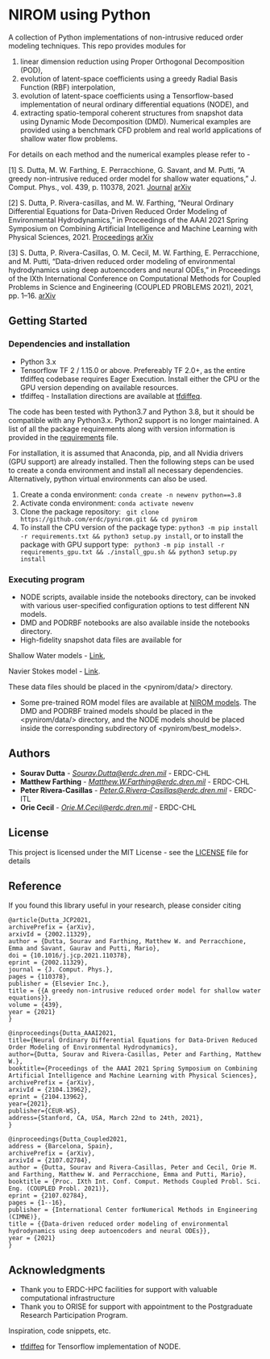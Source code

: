 # NIROM using Python

A collection of Python implementations of non-intrusive reduced order modeling techniques. This repo provides modules for
1. linear dimension reduction using Proper Orthogonal Decomposition (POD),
2. evolution of latent-space coefficients using a greedy Radial Basis Function (RBF) interpolation,
3. evolution of latent-space coefficients using a Tensorflow-based implementation of neural ordinary differential equations (NODE), and
4. extracting spatio-temporal coherent structures from snapshot data using Dynamic Mode Decomposition (DMD). Numerical examples are provided using a benchmark CFD problem and real world applications of shallow water flow problems.

For details on each method and the numerical examples please refer to -

[1] S. Dutta, M. W. Farthing, E. Perracchione, G. Savant, and M. Putti, “A greedy non-intrusive reduced order model for shallow water equations,” J. Comput. Phys., vol. 439, p. 110378, 2021. [Journal](https://www.sciencedirect.com/science/article/pii/S0021999121002734?via%3Dihub)
[arXiv](https://arxiv.org/abs/2002.11329)

[2] S. Dutta, P. Rivera-casillas, and M. W. Farthing, “Neural Ordinary Differential Equations for Data-Driven Reduced Order Modeling of Environmental Hydrodynamics,” in Proceedings of the AAAI 2021 Spring Symposium on Combining Artificial Intelligence and Machine Learning with Physical Sciences, 2021. [Proceedings](https://sites.google.com/view/aaai-mlps/proceedings?authuser=0)
[arXiv](https://arxiv.org/abs/2104.13962)

[3] S. Dutta, P. Rivera-Casillas, O. M. Cecil, M. W. Farthing, E. Perracchione, and M. Putti, “Data-driven reduced order modeling of environmental hydrodynamics using deep autoencoders and neural ODEs,” in Proceedings of the IXth International Conference on Computational Methods for Coupled Problems in Science and Engineering (COUPLED PROBLEMS 2021), 2021, pp. 1–16.
[arXiv](https://arxiv.org/abs/2107.02784)


## Getting Started


### Dependencies and installation

* Python 3.x
* Tensorflow TF 2 / 1.15.0 or above. Prefereably TF 2.0+, as the entire tfdiffeq codebase requires Eager Execution. Install either the CPU or the GPU version depending on available resources.
* tfdiffeq - Installation directions are available at [tfdiffeq](https://github.com/titu1994/tfdiffeq).

The code has been tested with Python3.7 and Python 3.8, but it should be compatible with any Python3.x. Python2 support is no longer maintained.
A list of all the package requirements along with version information is provided in the [requirements](requirements.txt) file.

For installation, it is assumed that Anaconda, pip, and all Nvidia drivers (GPU support) are already installed. Then the following steps can be used to create a conda environment and install all necessary dependencies. Alternatively, python virtual environments can also be used. 

1. Create a conda environment: ```conda create -n newenv python==3.8```
2. Activate conda environment: ```conda activate newenv```
3. Clone the package repository: ``` git clone https://github.com/erdc/pynirom.git && cd pynirom```
4. To install the CPU version of the package type: ```python3 -m pip install -r requirements.txt && python3 setup.py install```,
or to install the package with GPU support type: ``` python3 -m pip install -r requirements_gpu.txt && ./install_gpu.sh && python3 setup.py install```


### Executing program

* NODE scripts, available inside the notebooks directory, can be invoked with various user-specified configuration options to test different NN models.
* DMD and PODRBF notebooks are also available inside the notebooks directory.
* High-fidelity snapshot data files are available for

Shallow Water models - [Link](https://drive.google.com/drive/folders/1yhudg8RPvwV9SJx9CTqANEnyN55Grzem?usp=sharing),

Navier Stokes model - [Link](https://drive.google.com/drive/folders/1QG4dyoil5QGHjx3d1L3t0S6lsTGS7Vh0?usp=sharing).

These data files should be placed in the <pynirom/data/> directory.
* Some pre-trained ROM model files are available at [NIROM models](https://drive.google.com/drive/folders/19DEWdoS7Fkh-Cwe7Lbq6pdTdE290gYSS?usp=sharing). The DMD and PODRBF trained models should be placed in the <pynirom/data/> directory, and the NODE models should be placed inside the corresponding subdirectory of <pynirom/best\_models>.

## Authors

* **Sourav Dutta** - *Sourav.Dutta@erdc.dren.mil* - ERDC-CHL
* **Matthew Farthing** - *Matthew.W.Farthing@erdc.dren.mil* - ERDC-CHL
* **Peter Rivera-Casillas** - *Peter.G.Rivera-Casillas@erdc.dren.mil* - ERDC-ITL
* **Orie Cecil** - *Orie.M.Cecil@erdc.dren.mil* - ERDC-CHL


## License

This project is licensed under the MIT License - see the [LICENSE](LICENSE) file for details


## Reference

If you found this library useful in your research, please consider citing
```
@article{Dutta_JCP2021,
archivePrefix = {arXiv},
arxivId = {2002.11329},
author = {Dutta, Sourav and Farthing, Matthew W. and Perracchione, Emma and Savant, Gaurav and Putti, Mario},
doi = {10.1016/j.jcp.2021.110378},
eprint = {2002.11329},
journal = {J. Comput. Phys.},
pages = {110378},
publisher = {Elsevier Inc.},
title = {{A greedy non-intrusive reduced order model for shallow water equations}},
volume = {439},
year = {2021}
}

@inproceedings{Dutta_AAAI2021,
title={Neural Ordinary Differential Equations for Data-Driven Reduced Order Modeling of Environmental Hydrodynamics},
author={Dutta, Sourav and Rivera-Casillas, Peter and Farthing, Matthew W.},
booktitle={Proceedings of the AAAI 2021 Spring Symposium on Combining Artificial Intelligence and Machine Learning with Physical Sciences},
archivePrefix = {arXiv},
arxivId = {2104.13962},
eprint = {2104.13962},
year={2021},
publisher={CEUR-WS},
address={Stanford, CA, USA, March 22nd to 24th, 2021},
}

@inproceedings{Dutta_Coupled2021,
address = {Barcelona, Spain},
archivePrefix = {arXiv},
arxivId = {2107.02784},
author = {Dutta, Sourav and Rivera-Casillas, Peter and Cecil, Orie M. and Farthing, Matthew W. and Perracchione, Emma and Putti, Mario},
booktitle = {Proc. IXth Int. Conf. Comput. Methods Coupled Probl. Sci. Eng. (COUPLED Probl. 2021)},
eprint = {2107.02784},
pages = {1--16},
publisher = {International Center forNumerical Methods in Engineering (CIMNE)},
title = {{Data-driven reduced order modeling of environmental hydrodynamics using deep autoencoders and neural ODEs}},
year = {2021}
}

```


## Acknowledgments

* Thank you to ERDC-HPC facilities for support with valuable computational infrastructure
* Thank you to ORISE for support with appointment to the Postgraduate Research Participation Program.

Inspiration, code snippets, etc.
* [tfdiffeq](https://github.com/titu1994/tfdiffeq) for Tensorflow implementation of NODE.
